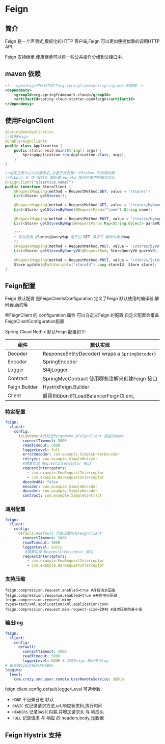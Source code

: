 # Feign

## 简介

Feign 是一个声明式,模板化的HTTP 客户端,Feign 可以更加便捷优雅的调用HTTP API.

Feign 支持继承.使用继承可以将一些公共操作分组到父接口中.

## maven 依赖

```xml
<!-- openfeign中已经包含了org.springframework:spring-web 的依赖-->
<dependency>    
    <groupId>org.springframework.cloud</groupId>    
    <artifactId>spring-cloud-starter-openfeign</artifactId>
</dependency>
```

##  使用FeignClient

```java
@SpringBootApplication
//启用Feign
@EnableFeignClients
public class Application {
    public static void main(String[] args) {
        SpringApplication.run(Application.class, args);
    }
}
```

```java
//指定注册中心中的服务名,会基于此创建一个Ribbon 的负载均衡
//Ribbon 会 将 服务名 解析成 eureka 服务列表中的真实地址
@FeignClient("${service.name}")
public interface StoreClient {
    @RequestMapping(method = RequestMethod.GET, value = "/stores")
    List<Store> getStores();
    
	@RequestMapping(method = RequestMethod.GET, value = "/stores/byName")
    List<Store> getStoresByName(@RequestParam("name") String name);
    
    @RequestMapping(method = RequestMethod.POST, value = "/stores/bymap")
    List<Store> getStoresByMap(@RequestParam Map<String,Object> paramMap);
    
    /**
    * 可以使用 @SpringQueryMap 用于在 GET 请求下,解析对象或map
    */
    @RequestMapping(method = RequestMethod.POST, value = "/stores/byVO")
    List<Store> getStoresByQueryVO(@RequestBody StoreQueryVO queryVO);
    
    @RequestMapping(method = RequestMethod.POST, value = "/stores/{storeId}", consumes = "application/json")
    Store update(@PathVariable("storeId") Long storeId, Store store);
}
```



## Feign配置

Feign 默认配置 是FeignClientsConfiguration  定义了Feign 默认使用的编译器,解码器,契约等.

@FeignClient 的 configuration 属性 可以自定义Feign 的配置,自定义配置会覆盖FeignClientConfiguration配置

Spring Cloud Netflix 默认Feign 配置如下:

| 组件          | 默认实现                                        |
| ------------- | ----------------------------------------------- |
| Decoder       | ResponseEntityDecoder( wraps a `SpringDecoder`) |
| Encoder       | SpringEncoder                                   |
| Logger        | Sl4jLogger                                      |
| Contract      | SpringMvcContract 使用哪些注解来创建Feign 接口  |
| Feign.Builder | HystrixFeign.Builder                            |
| Client        | 启用Ribbon 时LoadBalancerFeignClient,           |

### 特定配置

```yaml
feign:
  client:
    config:
      feignName:#此处是feignName @FeignClient 指定的name
        connectTimeout: 5000
        readTimeout: 5000
        loggerLevel: full
        errorDecoder: com.example.SimpleErrorDecoder
        retryer: com.example.SimpleRetryer
        #需要实现 RequestInterceptor 接口
        requestInterceptors:
          - com.example.FooRequestInterceptor
          - com.example.BarRequestInterceptor
        decode404: false
        encoder: com.example.SimpleEncoder
        decoder: com.example.SimpleDecoder
        contract: com.example.SimpleContract
```

### 通用配置

```yaml
feign:
  client:
    config:
      default:#default 代表设置所有FeignClient
        connectTimeout: 5000
        readTimeout: 5000
        loggerLevel: basic
         #需要实现 RequestInterceptor 接口
        requestInterceptors:
          - com.example.FooRequestInterceptor
          - com.example.BarRequestInterceptor
```

### 支持压缩

```properties
feign.compression.request.enabled=true #开启请求压缩
feign.compression.response.enabled=true #开启响应压缩
feign.compression.request.mime-types=text/xml,application/xml,application/json
feign.compression.request.min-request-size=2048 #请求压缩的最小值
```

### 输出log

```yaml
feign:
  client:
    config:
      default:
        connectTimeout: 5000
        readTimeout: 5000
        loggerLevel: NONE # 决定Feign 输出多少log
# 指定接口日志级别为DEBUG
logging:
  level:
    com.crazy.smn.user.remote.UserRemoteService: DEBUG
```

feign.client.config.default.loggerLevel 可选参数:

- `NONE`  不记录日志 默认
- `BASIC` 仅记录请求方法,url,响应状态码,执行时间
- `HEADERS` 记录`BASIC`内容,并增加请求头 与 响应头
- `FULL` 记录请求 与 响应 的 headers,body,元数据

## Feign Hystrix 支持

